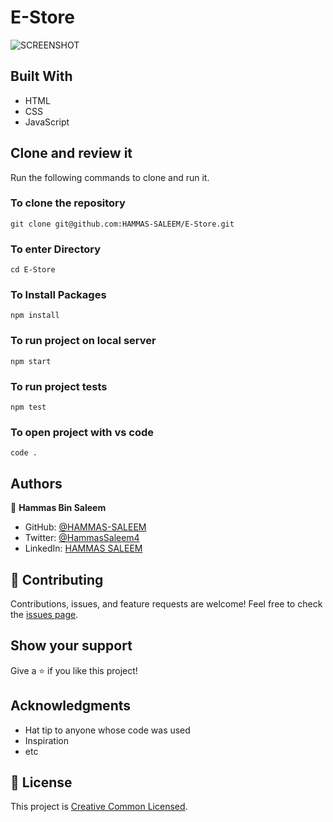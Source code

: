 # E-Store

![SCREENSHOT](./src/components/images/react-calculator.GIF)

## Built With

- HTML
- CSS
- JavaScript

## Clone and review it

Run the following commands to clone and run it.

### To clone the repository

  `git clone git@github.com:HAMMAS-SALEEM/E-Store.git`

### To enter Directory

`cd E-Store`

### To Install Packages

`npm install`

### To run project on local server

`npm start`

### To run project tests

`npm test`

### To open project with vs code 

`code .`

## Authors

👤 **Hammas Bin Saleem**

- GitHub: [@HAMMAS-SALEEM](https://github.com/HAMMAS-SALEEM)
- Twitter: [@HammasSaleem4](https://twitter.com/HammasSaleem4)
- LinkedIn: [HAMMAS SALEEM](https://www.linkedin.com/in/hammas-saleem)

## 🤝 Contributing
Contributions, issues, and feature requests are welcome!
Feel free to check the [issues page](../../issues/).

## Show your support
Give a ⭐️ if you like this project!

## Acknowledgments
- Hat tip to anyone whose code was used
- Inspiration
- etc

## 📝 License
This project is [Creative Common Licensed](https://creativecommons.org/licenses/by/4.0/).
